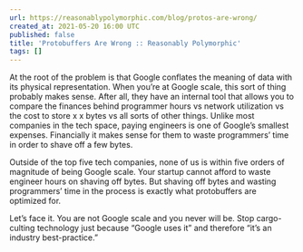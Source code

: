 ```yaml
---
url: https://reasonablypolymorphic.com/blog/protos-are-wrong/
created_at: 2021-05-20 16:00 UTC
published: false
title: 'Protobuffers Are Wrong :: Reasonably Polymorphic'
tags: []
---
```


At the root of the problem is that Google conflates the meaning of data with its physical representation. When you’re at Google scale, this sort of thing probably makes sense. After all, they have an internal tool that allows you to compare the finances behind programmer hours vs network utilization vs the cost to store 
x
x
 bytes vs all sorts of other things. Unlike most companies in the tech space, paying engineers is one of Google’s smallest expenses. Financially it makes sense for them to waste programmers’ time in order to shave off a few bytes.

Outside of the top five tech companies, none of us is within five orders of magnitude of being Google scale. Your startup cannot afford to waste engineer hours on shaving off bytes. But shaving off bytes and wasting programmers’ time in the process is exactly what protobuffers are optimized for.

Let’s face it. You are not Google scale and you never will be. Stop cargo-culting technology just because “Google uses it” and therefore “it’s an industry best-practice.”
